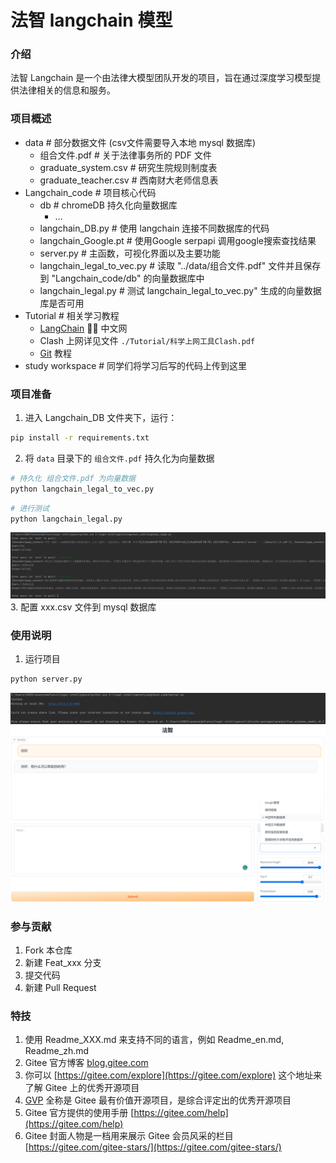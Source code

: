 # 法智 langchain 模型 

### 介绍
法智 Langchain 是一个由法律大模型团队开发的项目，旨在通过深度学习模型提供法律相关的信息和服务。

### 项目概述
- data  # 部分数据文件 (csv文件需要导入本地 mysql 数据库)
  - 组合文件.pdf                   # 关于法律事务所的 PDF 文件
  - graduate_system.csv           # 研究生院规则制度表
  - graduate_teacher.csv          # 西南财大老师信息表
- Langchain_code  # 项目核心代码
  - db                            # chromeDB 持久化向量数据库
    - ...  
  - langchain_DB.py               # 使用 langchain 连接不同数据库的代码
  - langchain_Google.pt           # 使用Google serpapi 调用google搜索查找结果
  - server.py                     # 主函数，可视化界面以及主要功能
  - langchain_legal_to_vec.py     # 读取 "../data/组合文件.pdf" 文件并且保存到 "Langchain_code/db" 的向量数据库中
  - langchain_legal.py            # 测试 langchain_legal_to_vec.py" 生成的向量数据库是否可用
- Tutorial # 相关学习教程
  - [LangChain](https://www.langchain.asia/getting_started/getting_started)  🦜️🔗 中文网 
  - Clash 上网详见文件 `./Tutorial/科学上网工具Clash.pdf`
  - [Git](https://www.liaoxuefeng.com/wiki/896043488029600) 教程
- study workspace    # 同学们将学习后写的代码上传到这里

### 项目准备

1.  进入 Langchain_DB 文件夹下，运行：
```bash 
pip install -r requirements.txt
```
2.  将 `data` 目录下的 `组合文件.pdf` 持久化为向量数据
```bash 
# 持久化 组合文件.pdf 为向量数据
python langchain_legal_to_vec.py
```

```bash 
# 进行测试
python langchain_legal.py
```
![img.png](imgs/langchain_legal.png)
3.  配置 xxx.csv 文件到 mysql 数据库

### 使用说明

1.  运行项目
```bash 
python server.py
```
![img.png](imgs/server1.png)
![img.png](imgs/server.png)

### 参与贡献

1.  Fork 本仓库
2.  新建 Feat_xxx 分支
3.  提交代码
4.  新建 Pull Request

### 特技

1.  使用 Readme\_XXX.md 来支持不同的语言，例如 Readme\_en.md, Readme\_zh.md
2.  Gitee 官方博客 [blog.gitee.com](https://blog.gitee.com)
3.  你可以 [https://gitee.com/explore](https://gitee.com/explore) 这个地址来了解 Gitee 上的优秀开源项目
4.  [GVP](https://gitee.com/gvp) 全称是 Gitee 最有价值开源项目，是综合评定出的优秀开源项目
5.  Gitee 官方提供的使用手册 [https://gitee.com/help](https://gitee.com/help)
6.  Gitee 封面人物是一档用来展示 Gitee 会员风采的栏目 [https://gitee.com/gitee-stars/](https://gitee.com/gitee-stars/)
